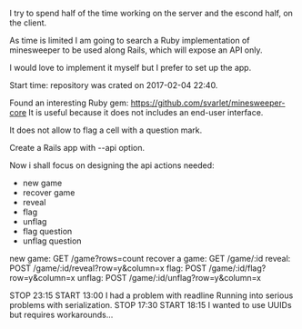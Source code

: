 I try to spend half of the time working on the server and the escond half,
on the client.

As time is limited I am going to search a Ruby implementation of minesweeper to
be used along Rails, which will expose an API only.

I would love to implement it myself but I prefer to set up the app.

Start time: repository was crated on 2017-02-04 22:40.

Found an interesting Ruby gem:
https://github.com/svarlet/minesweeper-core
It is useful because it does not includes an end-user interface.

It does not allow to flag a cell with a question mark.

Create a Rails app with --api option.

Now i shall focus on designing the api
actions needed:

* new game
* recover game
* reveal
* flag
* unflag
* flag question
* unflag question

new game: GET /game?rows=count
recover a game: GET /game/:id
reveal: POST /game/:id/reveal?row=y&column=x
flag: POST /game/:id/flag?row=y&column=x
unflag: POST /game/:id/unflag?row=y&column=x


STOP 23:15
START 13:00
I had a problem with readline
Running into serious problems with serialization.
STOP 17:30
START 18:15
I wanted to use UUIDs but requires workarounds...

